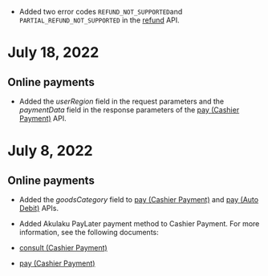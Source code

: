 *   Added two error codes `REFUND_NOT_SUPPORTED`and `PARTIAL_REFUND_NOT_SUPPORTED` in the [refund](https://global.alipay.com/docs/ac/ams/refund_online) API.

July 18, 2022
=============

Online payments
---------------

*   Added the _userRegion_ field in the request parameters and the _paymentData_ field in the response parameters of the [pay (Cashier Payment)](https://global.alipay.com/docs/ac/ams/payment_cashier) API.

July 8, 2022
============

Online payments
---------------

*   Added the _goodsCategory_ field to [pay (Cashier Payment)](https://global.alipay.com/docs/ac/ams/payment_cashier) and [pay (Auto Debit)](https://global.alipay.com/docs/ac/ams/payment_agreement) APIs.
*   Added Akulaku PayLater payment method to Cashier Payment. For more information, see the following documents:

*   [consult (Cashier Payment)](https://global.alipay.com/docs/ac/ams/consult_cashier)
*   [pay (Cashier Payment)](https://global.alipay.com/docs/ac/ams/payment_cashier)